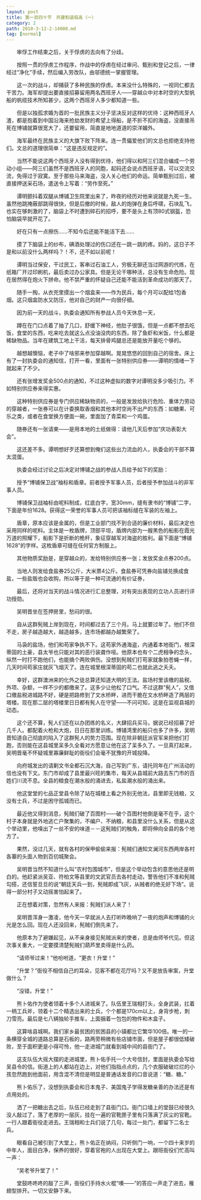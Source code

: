 ```yaml
---
layout: post
title: 第一百四十节　共建和谐临高（一）
category: 2
path: 2010-3-12-2-14000.md
tag: [normal]
---
```


　　审俘工作结束之后，关于俘虏的去向有了分歧。

　　按照一贯的俘虏工作程序，作战中的俘虏在经过审问、甄别和登记之后，一律经过“净化”手续，然后编入劳改队，由邬德统一掌握管理。

　　这一次的战斗，却捕获了多种民族的俘虏。本来没什么特殊的，一视同仁都去干苦力。海军却提出要直接招募留用两名西班牙人――穿越众中对本时空的大型帆船的帆缆技术所知甚少，这两个西班牙人多少都知道一些。

　　但是以独孤求婚为首的一批民族主义分子坚决反对这样的优待：这种西班牙人渣，都是抱着到中国沿海来抢劫发财的希望上得船，是不折不扣的海盗，没直接吊死在博铺就算很宽大了，还要留用，简直是地地道道的崇洋媚外。

　　海军最终在民族主义的大旗下败下阵来。连一贯偏爱他们的文总也拒绝支持他们。文总的道理很简单：“这是违反规定的”。

　　当然不能说这两个西班牙人没有得到优待，他们得以和阿三们混合编成一个劳动小组――阿三们虽然不是西班牙人的同胞，起码还会说点西班牙语，可以交流交流，免得过于寂寞。至于那些马来海盗，没人关心他们的命运。简单甄别过后，被直接押送采石场，遣送令上写着：“劳作至死。”

　　谭明颤抖着双腿从博铺卫生院里出来了，昨夜的经历对他来说就是九死一生。虽然他跳掩蔽部跳得很快，但是后撤的时候，敌人的炮弹在身后呼啸，石块乱飞，也实在够刺激的了，脑袋上不时遭到碎石的招呼，要不是头上有顶80式钢盔，恐怕脑袋早就开花了。

　　好在只有一点擦伤……不知今后还能不能活下去……

　　摸了下脑袋上的纱布，碘酒处理过的伤口还在一跳一跳的疼。妈的，这日子不是和以前没什么两样吗？！不，还不如以前呢！

　　谭明当过保安，干过民工，客串过石油工人，穷极无聊还当过网游的代练，在纸箱厂开过印刷机，最后卖过办公家具。但是无论干哪种活，总没有生命危险。现在居然得在炮火下拼命。他不禁严重的怀疑自己还能不能活到革命成功的那天了。

　　随手一掏，从衣兜里摸出一个烟盒来――作为民兵，每个月可以配给1包香烟。这只烟盒防水又防压，他对自己的财产一向很仔细。

　　因为前一天的战斗，执委会通知所有参战人员今天休息一天，

　　蹲在在门口点着了抽了几口，舒缓下神经，他肚子很饿，但是一点都不想去吃饭，食堂的东西，吃来吃去就这么点没油没肉的东西，除了鱼虾和米饭，什么都是稀缺物品。当年在建筑工地上干活，每天排骨鸡腿总还是能放开量吃个够的。

　　越想越懊恼，老子中了啥邪来参加穿越啊。晃晃悠悠的回到自己的宿舍。床上有了一封执委会的通知信，打开一看，里面有一张特别供应券――谭明的情绪一下就起来了不少。

　　还有张增发奖金500点的通知，不过这种虚拟的数字对谭明没多少吸引力。不如特别供应券来得实惠。

　　这种特别供应券是专门供应稀缺物资的，一般是发放给执行危险、重体力劳动的穿越者，一张券可以在计委换取香烟和其他本时空尚不出产的东西：如糖果、可乐之类，或者在食堂换方便面一碗，里面加了青菜和一个鸡蛋。

　　随券还有一张请柬――是用本地的土纸做得：请他几天后参加“庆功表彰大会”。

　　这还差不多。谭明想好歹还算想到俺们这些出力流血的人，执委会的干部不算太混蛋。

　　执委会经过讨论之后决定对博铺之战的参战人员给予如下的奖励：

　　授予“博铺保卫战”袖标和盾章。前者授予军事人员，后者授予参加战斗的非军事人员。

　　博铺保卫战袖标由呢料制成，红底白字，宽30mm，缝有隶书的“博铺”二字，下面是年份1628。获得这一荣誉的军事人员可把该袖标缝在军装的左袖上。

　　盾章，原本应该是金属的，但是工业部门找不到合适的廉价材料，最后决定也采用同样的呢料。主体是一枚盾牌，顶部平坦，盾牌内部为一艘黑色的船影在霞光万道的照耀下，船影下是折断的桅杆，象征穿越军对海盗的胜利。最下面是“博铺1628”的字样。这枚盾章可缝在任何官方制服上。

　　其他物质奖励是，是穿越众的，发给特别供应券一张；发放奖金点券200点。

　　当地人则发给食盐券25公斤，大米票4公斤。食盐券可凭券向盐铺兑换成食盐，一些盐贩也会收购，所以等于是一种可流通的有价证券，

　　最后，还将对当天的战斗情况进行汇总整理，对有突出表现的立功人员进行评功授勋。

　　吴明晋坐在签押房里，愁闷的很。

　　自从这群髡贼上岸到现在，时间都过去了三个月。马上就要过年了。他们不但不走，房子越造越大，越造越多，连市场都越办越繁荣了。

　　马袅的盐场，他们和苟家争执不下。这苟家外通海盗，内通着本地衙门，根深蒂固的土豪，县太爷也只能对其的恶行装聋作哑。他原本也有个二虎相争的念头，纵然一时打不跑他们，也能搞个两败俱伤。没想到髡贼们打苟家就象拍苍蝇一样，几天时间苟家庄就灰飞烟灭了。连在城里根深蒂固的苟二也就此逃之夭夭。

　　幸好，这群澳洲来的化外之徒总算还知道大明的王法。盐场村里该缴的盐税、外项、杂额，一样不少的都缴来了。这多少让他松了口气。不过这群“髡人”，又借口缴盐税进城路不好，硬是把路修到了文水桥畔，进而干脆在文水桥畔造了两层的塔楼。现在那二层的塔楼里日日都有髡人在守望――不问可知，这是在监视县城的动态。

　　这个还不算，髡人们还在以办团练的名义，大肆招兵买马，据说已经招募了好几千人。都配着火枪和大炮，日日在那里训练。博铺湾里的船只也多了许多，吴明晋知道自己彻底的陷入了这群髡人的势力范围。现在除非朝廷派官军来把他们打跑，否则能在这县城里呆多久全看对方愿意让他在这了呆多久了。一旦真打起来，吴明晋毫不怀疑城里寡廉鲜耻的衙役们会毫不犹豫的开城投降。

　　向府城发出的请剿文书全都石沉大海，自己写到广东，请托同年在广州活动的信也没有下文。东门市却成了县里最兴旺的集市，每天从县城前大路去东门市的百姓们川流不息。全县的粮食在潮水般的涌进去，私盐潮水般的涌出来。

　　他这堂堂的七品正堂县令除了站在城楼上看之外别无他法，县里即无钱粮，又没有士兵，不过是困守孤城而已。

　　最近他又得到消息，髡贼们破了百图村――破个百图村他倒是毫不在乎，这个村子本身就是外地逃亡户聚集的，不编户、不纳粮，和县里没什么关系，但是从这个举动里，他嗅出了一丝不安的味道－－这髡贼们的触角，即将伸向全县的各个地方了。

　　果然，没过几天，就有各村的保甲偷偷来报：髡贼们通知文澜河东西两岸各村各寨的头面人物到百仞城聚会。

　　吴明晋当然不知道什么叫“农村包围城市”，但是这个举动包含的意思他还是明白的。他赶紧派吴亚、符柏文等县里的文武官员去各村走动，警告他们不准和髡贼勾搭，还信誓旦旦的说“朝廷天兵一到，髡贼即成飞灰，从贼者的绝无好下场”。说得一部分村子又动摇害怕起来了。

　　正在想着对策，忽然有人来报：髡贼们派人来了！

　　吴明晋浑身一激凌，他今天一早就派人去打听昨晚响了一夜的炮声和博铺的火光是怎么回。现在人还没回来，髡贼们倒先来了。

　　他原本为了避嫌起见，从不亲身接见髡贼派来的使者，总是由师爷代见。但这次事关重大，一定要摸清楚髡贼们葫芦里卖得是什么药。

　　“请师爷过来！”他吩咐道，“更衣！升堂！”

　　“升堂？”衙役不相信自己的耳朵，见客不都在花厅吗？又不是放告审案，升堂做什么？

　　“没错，升堂！”

　　熊卜佑作为使者领着十多个人进城来了。队伍里王瑞相打头，全身武装，扛着一柄工兵斧，领着十二个精选出来的士兵，个个都是170cm以上，身背步枪，刺刀雪亮。最后是七八辆独轮手推车，上面捆着一包包的物件和木盒子。

　　这算啥县城啊。我们家乡最贫困的贫困县的小镇都比它繁华100倍。唯一的一条横穿全城的道路总算是石板的，路两旁稍微有些店铺市面，但是屋子都很低矮破败，至于面积更是小得可怜，他一走进城门就看到城中间的县衙门了。

　　这支队伍大摇大摆的走进城里，熊卜佑手托一个大号信封，里面是执委会写给吴县令的信。街道上的人都站在边上，对他们指指点点的，几个衣服破破烂烂的小孩忽然跑到他面前，用含混不清但是明显是普通话发音的口音说道：“糖、糖。”

　　熊卜佑乐了，没想到执委会和日本鬼子、美国鬼子学得发糖亲善的办法还是有点用处的。

　　洒了一把糖出去之后，队伍已经走到了县衙门口。衙门口墙上的堂鼓已经很久没人敲过了，落了老厚的一层灰，挂在一遍的官靴匣子里有只落满了灰尘的官靴。一行人跟着衙役走进去。王瑞相和士兵们说了几句，每过一处门，都留下二名士兵。

　　眼看自己被引到了大堂上，熊卜佑正在纳闷，只听侧门一响，一个四十来岁的中年人，面目白净，保养的很好，穿着官袍的人出现在大堂上。跟班衙役们忙高叫一声：

　　“吴老爷升堂了！”

　　堂鼓咚咚咚的敲了三声，衙役们手持水火棍“噢――”的答应一声走了进去，雁翅型排开。一切又安静下来。
